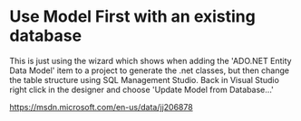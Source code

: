 # Use Model First with an existing database

This is just using the wizard which shows when adding the 'ADO.NET Entity Data Model' item to a project to generate the .net classes, but then change the table structure using SQL Management Studio. Back in Visual Studio right click in the designer and choose 'Update Model from Database…'

https://msdn.microsoft.com/en-us/data/jj206878
<!--stackedit_data:
eyJoaXN0b3J5IjpbMTc5Njc2MDc0M119
-->